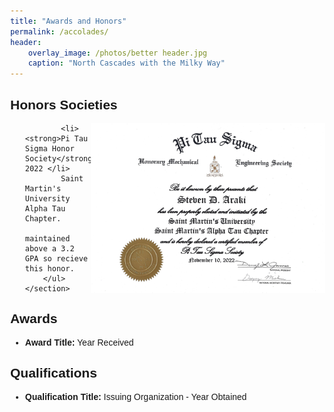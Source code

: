 ```yaml
---
title: "Awards and Honors"
permalink: /accolades/
header:
    overlay_image: /photos/better header.jpg
    caption: "North Cascades with the Milky Way"
---
```


<html>
<style>
        body {
            font-family: Arial, sans-serif;
            margin: 0px;
        }
        .title {
            font-weight: bold;
        }
        .experience {
            margin-bottom: 20px;
        }
        .image {
            float: right; /* Float the image to the right */
            width: 375px; /* Set the width of the image as desired */
        }
</style>
<body>
<div class="experience">
    <section>
        <h2>Honors Societies</h2>
        <ul>
            <img src="/photos/PI TAU SIGMA.jpg" alt="Honors Society" class="image">

            <li><strong>Pi Tau Sigma Honor Society</strong> 2022 </li>
            Saint Martin's University Alpha Tau Chapter.
            maintained above a 3.2 GPA so recieve this honor.
        </ul>
    </section>
</div>

<section>
        <h2>Awards</h2>
        <ul>
            <li><strong>Award Title:</strong> Year Received</li>
            <!-- Add more awards as needed -->
        </ul>
</section>

<section>
        <h2>Qualifications</h2>
        <ul>
            <li><strong>Qualification Title:</strong> Issuing Organization - Year Obtained</li>
            <!-- Add more qualifications as needed -->
        </ul>
</section>
</html>